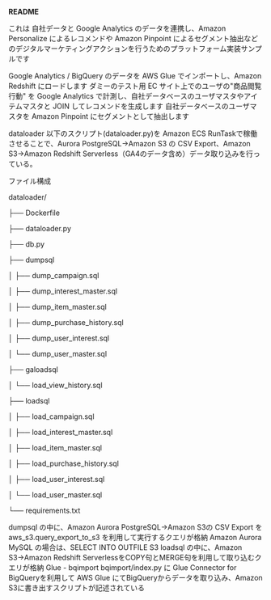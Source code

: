 **README**

これは 自社データと Google Analytics のデータを連携し、Amazon Personalize によるレコメンドや Amazon Pinpoint によるセグメント抽出などのデジタルマーケティングアクションを行うためのプラットフォーム実装サンプルです

Google Analytics / BigQuery のデータを AWS Glue でインポートし、Amazon Redshift にロードします
ダミーのテスト用 EC サイト上でのユーザの"商品閲覧行動" を Google Analytics で計測し、自社データベースのユーザマスタやアイテムマスタと JOIN してレコメンドを生成します
自社データベースのユーザマスタを Amazon Pinpoint にセグメントとして抽出します

dataloader
以下のスクリプト(dataloader.py)を Amazon ECS RunTaskで稼働させることで、Aurora PostgreSQL→Amazon S3 の CSV Export、Amazon S3→Amazon Redshift Serverless（GA4のデータ含め）データ取り込みを行っている。

ファイル構成

dataloader/

├── Dockerfile

├── dataloader.py

├── db.py

├── dumpsql

│   ├── dump_campaign.sql

│   ├── dump_interest_master.sql

│   ├── dump_item_master.sql

│   ├── dump_purchase_history.sql

│   ├── dump_user_interest.sql

│   └── dump_user_master.sql

├── galoadsql

│   └── load_view_history.sql

├── loadsql

│   ├── load_campaign.sql

│   ├── load_interest_master.sql

│   ├── load_item_master.sql

│   ├── load_purchase_history.sql

│   ├── load_user_interest.sql

│   └── load_user_master.sql

└── requirements.txt

dumpsql の中に、Amazon Aurora PostgreSQL→Amazon S3の CSV Export を aws_s3.query_export_to_s3 を利用して実行するクエリが格納
Amazon Aurora MySQL の場合は、SELECT INTO OUTFILE S3
loadsql の中に、Amazon S3→Amazon Redshift ServerlessをCOPY句とMERGE句を利用して取り込むクエリが格納
Glue - bqimport
bqimport/index.py に Glue Connector for BigQueryを利用して AWS Glue にてBigQueryからデータを取り込み、Amazon S3に書き出すスクリプトが記述されている
